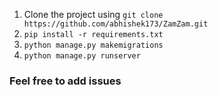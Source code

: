 1. Clone the project using `git clone https://github.com/abhishek173/ZamZam.git`
2. `pip install -r requirements.txt`
3. `python manage.py makemigrations`
4. `python manage.py runserver`

### Feel free to add issues
